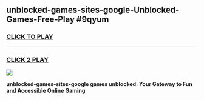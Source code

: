 
## unblocked-games-sites-google-Unblocked-Games-Free-Play #9qyum
<h3>
<a href="https://us.freeplayer.one?title=unblocked-games-sites-google&ref=9M">CLICK TO PLAY</a></h3>
<hr>

<h3>
<a href="https://us.freeplayer.one?title=unblocked-games-sites-google&ref=9M">CLICK 2 PLAY</a>
  
</h3>

<a href="https://us.freeplayer.one?title=unblocked-games-sites-google&ref=9M"><img src="https://clearcache.store/games.png"></a>


**unblocked-games-sites-google games unblocked: Your Gateway to Fun and Accessible Online Gaming**
